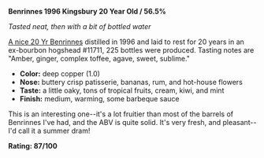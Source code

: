 ﻿**Benrinnes 1996 Kingsbury 20 Year Old / 56.5%**

*Tasted neat, then with a bit of bottled water*

[A nice 20 Yr Benrinnes](https://www.whiskybase.com/whiskies/whisky/110478/benrinnes-1996-kb) distilled in 1996 and laid to rest for 20 years in an ex-bourbon hogshead #11711, 225 bottles were produced.  Tasting notes are "Amber, ginger, complex toffee, agave, sweet, sublime."

* **Color:** deep copper (1.0)
* **Nose:** buttery crisp patisserie, bananas, rum, and hot-house flowers 
* **Taste:** a little oaky, tons of tropical fruits, cream, kiwi, and mint
* **Finish:** medium, warming, some barbeque sauce

This is an interesting one--it's a lot fruitier than most of the barrels of Benrinnes I've had, and the ABV is quite solid.  It's very fresh, and pleasant--I'd call it a summer dram!

**Rating: 87/100**